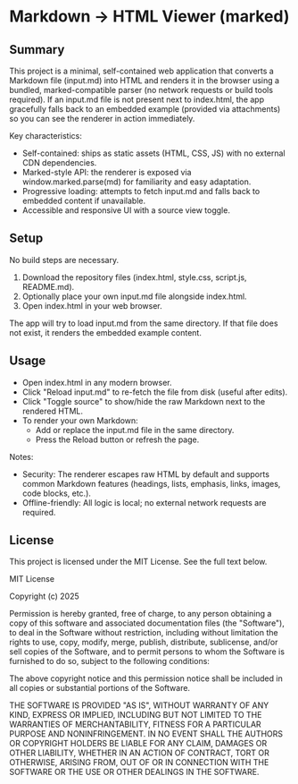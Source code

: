 # Markdown → HTML Viewer (marked)

## Summary
This project is a minimal, self-contained web application that converts a Markdown file (input.md) into HTML and renders it in the browser using a bundled, marked-compatible parser (no network requests or build tools required). If an input.md file is not present next to index.html, the app gracefully falls back to an embedded example (provided via attachments) so you can see the renderer in action immediately.

Key characteristics:
- Self-contained: ships as static assets (HTML, CSS, JS) with no external CDN dependencies.
- Marked-style API: the renderer is exposed via window.marked.parse(md) for familiarity and easy adaptation.
- Progressive loading: attempts to fetch input.md and falls back to embedded content if unavailable.
- Accessible and responsive UI with a source view toggle.

## Setup
No build steps are necessary.

1. Download the repository files (index.html, style.css, script.js, README.md).
2. Optionally place your own input.md file alongside index.html.
3. Open index.html in your web browser.

The app will try to load input.md from the same directory. If that file does not exist, it renders the embedded example content.

## Usage
- Open index.html in any modern browser.
- Click "Reload input.md" to re-fetch the file from disk (useful after edits).
- Click "Toggle source" to show/hide the raw Markdown next to the rendered HTML.
- To render your own Markdown:
  - Add or replace the input.md file in the same directory.
  - Press the Reload button or refresh the page.

Notes:
- Security: The renderer escapes raw HTML by default and supports common Markdown features (headings, lists, emphasis, links, images, code blocks, etc.).
- Offline-friendly: All logic is local; no external network requests are required.

## License
This project is licensed under the MIT License. See the full text below.

MIT License

Copyright (c) 2025

Permission is hereby granted, free of charge, to any person obtaining a copy
of this software and associated documentation files (the "Software"), to deal
in the Software without restriction, including without limitation the rights
to use, copy, modify, merge, publish, distribute, sublicense, and/or sell
copies of the Software, and to permit persons to whom the Software is
furnished to do so, subject to the following conditions:

The above copyright notice and this permission notice shall be included in all
copies or substantial portions of the Software.

THE SOFTWARE IS PROVIDED "AS IS", WITHOUT WARRANTY OF ANY KIND, EXPRESS OR
IMPLIED, INCLUDING BUT NOT LIMITED TO THE WARRANTIES OF MERCHANTABILITY,
FITNESS FOR A PARTICULAR PURPOSE AND NONINFRINGEMENT. IN NO EVENT SHALL THE
AUTHORS OR COPYRIGHT HOLDERS BE LIABLE FOR ANY CLAIM, DAMAGES OR OTHER
LIABILITY, WHETHER IN AN ACTION OF CONTRACT, TORT OR OTHERWISE, ARISING FROM,
OUT OF OR IN CONNECTION WITH THE SOFTWARE OR THE USE OR OTHER DEALINGS IN THE
SOFTWARE.
